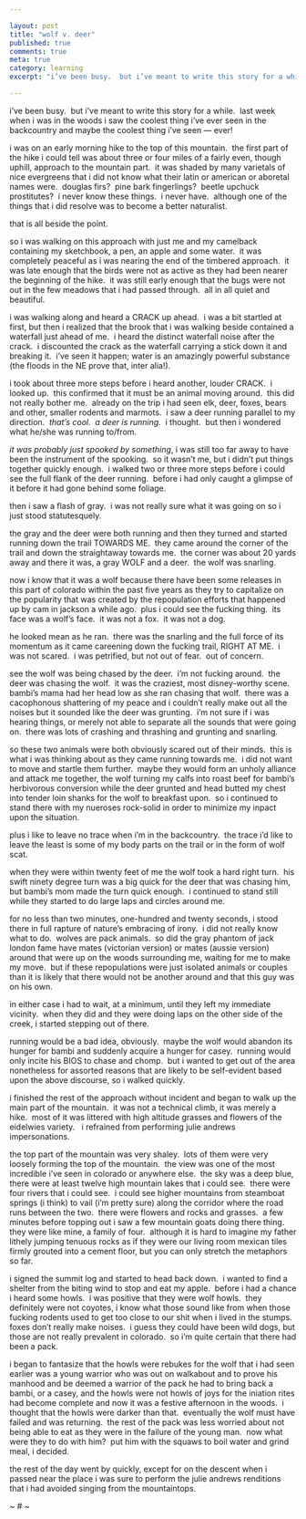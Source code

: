 ```yaml
---

layout: post
title: "wolf v. deer"
published: true
comments: true
meta: true
category: learning
excerpt: "i’ve been busy.  but i’ve meant to write this story for a while.  last week when i was in the woods i saw the coolest thing i’ve ever seen in the backcountry and maybe the coolest thing i’ve seen — ever!"

---
```


i’ve been busy.  but i’ve meant to write this story for a while.  last week when i was in the woods i saw the coolest thing i’ve ever seen in the backcountry and maybe the coolest thing i’ve seen — ever!

i was on an early morning hike to the top of this mountain.  the first part of the hike i could tell was about three or four miles of a fairly even, though uphill, approach to the mountain part.  it was shaded by many varietals of nice evergreens that i did not know what their latin or american or aboretal names were.  douglas firs?  pine bark fingerlings?  beetle upchuck prostitutes?  i never know these things.  i never have.  although one of the things that i did resolve was to become a better naturalist.

that is all beside the point.

so i was walking on this approach with just me and my camelback containing my sketchbook, a pen, an apple and some water.  it was completely peaceful as i was nearing the end of the timbered approach.  it was late enough that the birds were not as active as they had been nearer the beginning of the hike.  it was still early enough that the bugs were not out in the few meadows that i had passed through.  all in all quiet and beautiful.

i was walking along and heard a CRACK up ahead.  i was a bit startled at first, but then i realized that the brook that i was walking beside contained a waterfall just ahead of me.  i heard the distinct waterfall noise after the crack.  i discounted the crack as the waterfall carrying a stick down it and breaking it.  i’ve seen it happen; water is an amazingly powerful substance (the floods in the NE prove that, inter alia!).

i took about three more steps before i heard another, louder CRACK.  i looked up.  this confirmed that it must be an animal moving around.  this did not really bother me.  already on the trip i had seen elk, deer, foxes, bears and other, smaller rodents and marmots.  i saw a deer running parallel to my direction.  *that’s cool.  a deer is running.*  i thought.  but then i wondered what he/she was running to/from.

*it was probably just spooked by something*, i was still too far away to have been the instrument of the spooking.  so it wasn’t me, but i didn’t put things together quickly enough.  i walked two or three more steps before i could see the full flank of the deer running.  before i had only caught a glimpse of it before it had gone behind some foliage.  

then i saw a flash of gray.  i was not really sure what it was going on so i just stood statutesquely.  

the gray and the deer were both running and then they turned and started running down the trail TOWARDS ME.  they came around the corner of the trail and down the straightaway towards me.  the corner was about 20 yards away and there it was, a gray WOLF and a deer.  the wolf was snarling.  

now i know that it was a wolf because there have been some releases in this part of colorado within the past five years as they try to capitalize on the popularity that was created by the repopulation efforts that happened up by cam in jackson a while ago.  plus i could see the fucking thing.  its face was a wolf’s face.  it was not a fox.  it was not a dog.  

he looked mean as he ran.  there was the snarling and the full force of its momentum as it came careening down the fucking trail, RIGHT AT ME.  i was not scared.  i was petrified, but not out of fear.  out of concern. 

see the wolf was being chased by the deer.  i’m not fucking around.  the deer was chasing the wolf.  it was the craziest, most disney-worthy scene.  bambi’s mama had her head low as she ran chasing that wolf.  there was a cacophonous shattering of my peace and i couldn’t really make out all the noises but it sounded like the deer was grunting.  i’m not sure if i was hearing things, or merely not able to separate all the sounds that were going on.  there was lots of crashing and thrashing and grunting and snarling.

so these two animals were both obviously scared out of their minds.  this is what i was thinking about as they came running towards me.  i did not want to move and startle them further.  maybe they would form an unholy alliance and attack me together, the wolf turning my calfs into roast beef for bambi’s herbivorous conversion while the deer grunted and head butted my chest into tender loin shanks for the wolf to breakfast upon.  so i continued to stand there with my nueroses rock-solid in order to minimize my inpact upon the situation.  

plus i like to leave no trace when i’m in the backcountry.  the trace i’d like to leave the least is some of my body parts on the trail or in the form of wolf scat.  

when they were within twenty feet of me the wolf took a hard right turn.  his swift ninety degree turn was a big quick for the deer that was chasing him, but bambi’s mom made the turn quick enough.  i continued to stand still while they started to do large laps and circles around me.  

for no less than two minutes, one-hundred and twenty seconds, i stood there in full rapture of nature’s embracing of irony.  i did not really know what to do.  wolves are pack animals.  so did the gray phantom of jack london fame have mates (victorian version) or mates (aussie version) around that were up on the woods surrounding me, waiting for me to make my move.  but if these repopulations were just isolated animals or couples than it is likely that there would not be another around and that this guy was on his own.

in either case i had to wait, at a minimum, until they left my immediate vicinity.  when they did and they were doing laps on the other side of the creek, i started stepping out of there.

running would be a bad idea, obviously.  maybe the wolf would abandon its hunger for bambi and suddenly acquire a hunger for casey.  running would only incite his BIOS to chase and chomp.  but i wanted to get out of the area nonetheless for assorted reasons that are likely to be self-evident based upon the above discourse, so i walked quickly.

i finished the rest of the approach without incident and began to walk up the main part of the mountain.  it was not a technical climb, it was merely a hike.  most of it was littered with high altitude grasses and flowers of the eidelwies variety.   i refrained from performing julie andrews impersonations.  

the top part of the mountain was very shaley.  lots of them were very loosely forming the top of the mountain.  the view was one of the most incredible i’ve seen in colorado or anywhere else.  the sky was a deep blue, there were at least twelve high mountain lakes that i could see.  there were four rivers that i could see.  i could see higher mountains from steamboat springs (i think) to vail (i’m pretty sure) along the corridor where the road runs between the two.  there were flowers and rocks and grasses.  a few minutes before topping out i saw a few mountain goats doing there thing.  they were like mine, a family of four.  although it is hard to imagine my father lithely jumping tenuous rocks as if they were our living room mexican tiles firmly grouted into a cement floor, but you can only stretch the metaphors so far.

i signed the summit log and started to head back down.  i wanted to find a shelter from the biting wind to stop and eat my apple.  before i had a chance i heard some howls.  i was positive that they were wolf howls.  they definitely were not coyotes, i know what those sound like from when those fucking rodents used to get too close to our shit when i lived in the stumps.  foxes don’t really make noises.  i guess they could have been wild dogs, but those are not really prevalent in colorado.  so i’m quite certain that there had been a pack.  

i began to fantasize that the howls were rebukes for the wolf that i had seen earlier was a young warrior who was out on walkabout and to prove his manhood and be deemed a warrior of the pack he had to bring back a bambi, or a casey, and the howls were not howls of joys for the iniation rites had become complete and now it was a festive afternoon in the woods.  i thought that the howls were darker than that.  eventually the wolf must have failed and was returning.  the rest of the pack was less worried about not being able to eat as they were in the failure of the young man.  now what were they to do with him?  put him with the squaws to boil water and grind meal, i decided.

the rest of the day went by quickly, except for on the descent when i passed near the place i was sure to perform the julie andrews renditions that i had avoided singing from the mountaintops.

~ # ~